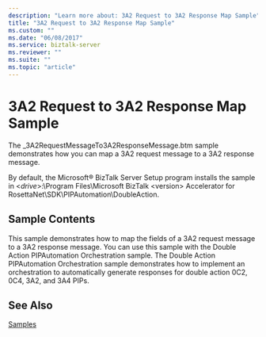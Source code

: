```yaml
---
description: "Learn more about: 3A2 Request to 3A2 Response Map Sample"
title: "3A2 Request to 3A2 Response Map Sample"
ms.custom: ""
ms.date: "06/08/2017"
ms.service: biztalk-server
ms.reviewer: ""
ms.suite: ""
ms.topic: "article"
---
```

# 3A2 Request to 3A2 Response Map Sample
The _3A2RequestMessageTo3A2ResponseMessage.btm sample demonstrates how you can map a 3A2 request message to a 3A2 response message.  
  
 By default, the Microsoft® BizTalk Server Setup program installs the sample in \<*drive*\>:\Program Files\Microsoft BizTalk \<version\> Accelerator for RosettaNet\SDK\PIPAutomation\DoubleAction.  
  
## Sample Contents  
 This sample demonstrates how to map the fields of a 3A2 request message to a 3A2 response message. You can use this sample with the Double Action PIPAutomation Orchestration sample. The Double Action PIPAutomation Orchestration sample demonstrates how to implement an orchestration to automatically generate responses for double action 0C2, 0C4, 3A2, and 3A4 PIPs.  
  
## See Also  
 [Samples](../../adapters-and-accelerators/accelerator-rosettanet/samples3.md)

